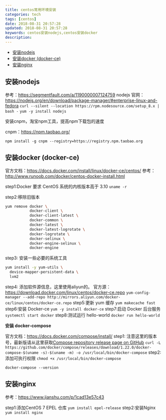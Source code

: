 ```yaml
---
title: centos常用环境安装
categories: tech
tags: [centos]
date: 2018-08-31 20:57:28
updated: 2018-08-31 20:57:28
keywords: centos安装nodejs,centos安装docker
description:
---
```


- [安装nodejs](#安装nodejs)
- [安装docker (docker-ce)](#安装docker-docker-ce)
- [安装nginx](#安装nginx)

<!-- more -->

<link rel="stylesheet" type="text/css" href="/assets/asciinema-player.css" />

## 安装nodejs

<asciinema-player src="/assets/asciinema/i_nodejs.cast" poster="data:text/plain,安装nodejs演示" cols="100" rows="24"/>

参考：https://segmentfault.com/a/1190000007124759
nodejs 官网：https://nodejs.org/en/download/package-manager/#enterprise-linux-and-fedora
`curl --silent --location https://rpm.nodesource.com/setup_8.x | bash -`
`yum -y install nodejs`

安装cnpm，淘宝npm工具，提高npm下载包的速度

cnpm：https://npm.taobao.org/

`npm install -g cnpm --registry=https://registry.npm.taobao.org`
  
## 安装docker (docker-ce)

<asciinema-player src="/assets/asciinema/i_docker.cast" poster="data:text/plain,安装docker演示" cols="100" rows="24"/>

官方文档：https://docs.docker.com/install/linux/docker-ce/centos/
参考：http://www.runoob.com/docker/centos-docker-install.html

step1:Docker 要求 CentOS 系统的内核版本高于 3.10
`uname -r`

step2:移除旧版本

```bash
yum remove docker \
           docker-client \
           docker-client-latest \
           docker-common \
           docker-latest \
           docker-latest-logrotate \
           docker-logrotate \
           docker-selinux \
           docker-engine-selinux \
           docker-engine
```

step3: 安装一些必要的系统工具

```bash
yum install -y yum-utils \
  device-mapper-persistent-data \
  lvm2
```

step4: 添加软件源信息，这里使用aliyun的。 官方源：https://download.docker.com/linux/centos/docker-ce.repo
`yum-config-manager --add-repo http://mirrors.aliyun.com/docker-ce/linux/centos/docker-ce.repo`
step5:更新 yum 缓存
`yum makecache fast`
step6:安装 Docker-ce
`yum -y install docker-ce`
step7:启动 Docker 后台服务
`systemctl start docker`
step8:测试运行 hello-world
`docker run hello-world`

**安装 docker-compose**

官方文档：https://docs.docker.com/compose/install/
step1:
注意这里的版本号，最新版请从这里获取[Compose repository release page on GitHub](https://github.com/docker/compose/releases)
`curl -L https://github.com/docker/compose/releases/download/1.22.0/docker-compose-$(uname -s)-$(uname -m) -o /usr/local/bin/docker-compose`
step2:添加可执行权限
`chmod +x /usr/local/bin/docker-compose`

`docker-compose --version`

## 安装nginx

参考：https://www.jianshu.com/p/1cad13e57c43

step1:添加CentOS 7 EPEL 仓库
`yum install epel-release`
step2:安装Nginx
`yum install nginx`

<script src="/assets/asciinema-player.js"></script>